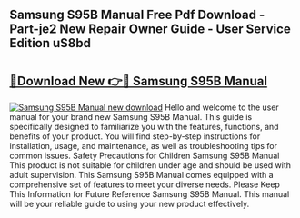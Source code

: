 ## Samsung S95B Manual Free Pdf Download - Part-je2 New Repair Owner Guide - User Service Edition uS8bd

# <h2><a href="http://cf26376.oget.top/?id=Samsung+S95B+Manual">🔗Download New 👉🔴 Samsung S95B Manual</a></h2>

[![Samsung S95B Manual new download](https://i.imgur.com/5g1atiW.png)](http://cf26376.oget.top/?id=Samsung+S95B+Manual)
Hello and welcome to the user manual for your brand new Samsung S95B Manual. This guide is specifically designed to familiarize you with the features, functions, and benefits of your product. You will find step-by-step instructions for installation, usage, and maintenance, as well as troubleshooting tips for common issues. Safety Precautions for Children Samsung S95B Manual This product is not suitable for children under age and should be used with adult supervision. This Samsung S95B Manual comes equipped with a comprehensive set of features to meet your diverse needs. Please Keep This Information for Future Reference Samsung S95B Manual. This manual will be your reliable guide to using your new product effectively.

